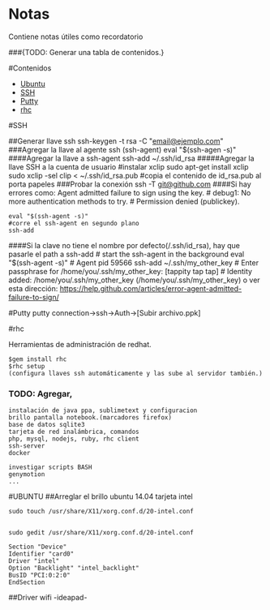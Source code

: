 # Notas
Contiene notas útiles como recordatorio

###{TODO: Generar una tabla de contenidos.}


#Contenidos
* [Ubuntu](#ubuntu)
* [SSH](#ssh)
* [Putty](#putty)
* [rhc](#rhc)


#SSH

##Generar llave ssh
	ssh-keygen -t rsa -C "email@ejemplo.com"
###Agregar la llave al agente ssh (ssh-agent)
	eval "$(ssh-agen -s)"
####Agregar la llave a ssh-agent
	ssh-add ~/.ssh/id_rsa
#####Agregar la llave SSH a la cuenta de usuario
	#instalar xclip
	sudo apt-get install xclip
	sudo xclip -sel clip < ~/.ssh/id_rsa.pub
	#copia el contenido de id_rsa.pub al porta papeles
###Probar la conexión
	ssh -T git@github.com
####Si hay errores como:
	Agent admitted failure to sign using the key.
	# debug1: No more authentication methods to try.
	# Permission denied (publickey).

	eval "$(ssh-agent -s)"
	#corre el ssh-agent en segundo plano
	ssh-add
	
####Si la clave no tiene el nombre por defecto(/.ssh/id_rsa), hay que pasarle el path a ssh-add
	# start the ssh-agent in the background
	eval "$(ssh-agent -s)"
	# Agent pid 59566
	ssh-add ~/.ssh/my_other_key
	# Enter passphrase for /home/you/.ssh/my_other_key: [tappity tap tap]
	# Identity added: /home/you/.ssh/my_other_key (/home/you/.ssh/my_other_key)	
	o ver esta dirección:
	https://help.github.com/articles/error-agent-admitted-failure-to-sign/

#Putty
	putty
	connection->ssh->Auth->[Subir archivo.ppk]

#rhc 

Herramientas de administración de redhat.

	$gem install rhc
	$rhc setup
	(configura llaves ssh automáticamente y las sube al servidor también.)


### TODO:  Agregar,
	instalación de java ppa, sublimetext y configuracion
	brillo pantalla notebook.(marcadores firefox)
	base de datos sqlite3
	tarjeta de red inalámbrica, comandos
	php, mysql, nodejs, ruby, rhc client
	ssh-server
	docker
	
	investigar scripts BASH
	genymotion
	...

#UBUNTU
##Arreglar el brillo ubuntu 14.04 tarjeta intel

	sudo touch /usr/share/X11/xorg.conf.d/20-intel.conf 


	sudo gedit /usr/share/X11/xorg.conf.d/20-intel.conf

	Section "Device"
	Identifier "card0"
	Driver "intel"
	Option "Backlight" "intel_backlight"
	BusID "PCI:0:2:0"
	EndSection 

##Driver wifi -ideapad- 


